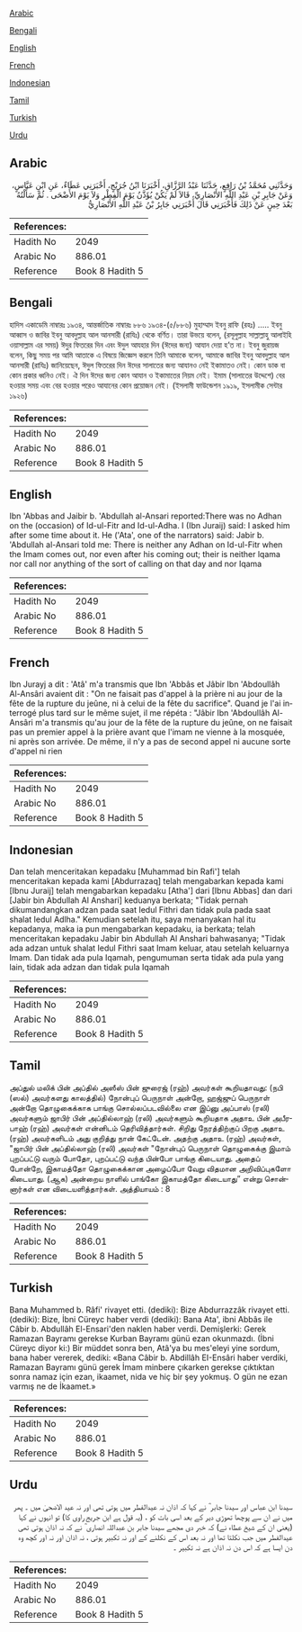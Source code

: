 [Arabic](#arabic)

[Bengali](#bengali)

[English](#english)

[French](#french)

[Indonesian](#indonesian)

[Tamil](#tamil)

[Turkish](#turkish)

[Urdu](#urdu)

## Arabic


<div dir="rtl" lang="ar" style={{fontSize:'larger',backgroundColor:'#f8f9fa',padding:20}}>
وَحَدَّثَنِي مُحَمَّدُ بْنُ رَافِعٍ، حَدَّثَنَا عَبْدُ الرَّزَّاقِ، أَخْبَرَنَا ابْنُ جُرَيْجٍ، أَخْبَرَنِي عَطَاءٌ، عَنِ ابْنِ عَبَّاسٍ، وَعَنْ جَابِرِ بْنِ عَبْدِ اللَّهِ الأَنْصَارِيِّ، قَالاَ لَمْ يَكُنْ يُؤَذَّنُ يَوْمَ الْفِطْرِ وَلاَ يَوْمَ الأَضْحَى ‏.‏ ثُمَّ سَأَلْتُهُ بَعْدَ حِينٍ عَنْ ذَلِكَ فَأَخْبَرَنِي قَالَ أَخْبَرَنِي جَابِرُ بْنُ عَبْدِ اللَّهِ الأَنْصَارِيُّ
</div>
<div style={{backgroundColor:'#f8f9fa',padding:20, marginBottom: 10}}><table> <thead> <tr> <th>References:</th> <th></th> </tr> </thead> <tbody><tr><td>Hadith No</td><td>2049</td></tr><tr><td>Arabic No</td><td>886.01</td></tr><tr><td>Reference</td><td>Book 8 Hadith 5</td></tr></tbody></table></div>

## Bengali


<div dir="ltr" lang="bn" style={{fontSize:'larger',backgroundColor:'#f8f9fa',padding:20}}>
হাদিস একাডেমি নাম্বারঃ ১৯৩৪, আন্তর্জাতিক নাম্বারঃ ৮৮৬ ১৯৩৪-(৫/৮৮৬) মুহাম্মাদ ইবনু রাফি (রহঃ) ..... ইবনু আব্বাস ও জাবির ইবনু আবদুল্লাহ আল আনসারী (রাযিঃ) থেকে বর্ণিত। তারা উভয়ে বলেন, (রসূলুল্লাহ সাল্লাল্লাহু আলাইহি ওয়াসাল্লাম এর সময়) ঈদুর ফিতরের দিন এবং ঈদুল আযহার দিন (ঈদের জন্য) আযান দেয়া হ’ত না। ইবনু জুরায়জ বলেন, কিছু সময় পর আমি আতাকে এ বিষয়ে জিজ্ঞেস করলে তিনি আমাকে বলেন, আমাকে জাবির ইবনু আবদুল্লাহ আল আনসারী (রাযিঃ) জানিয়েছেন, ঈদুল ফিতরের দিন ঈদের সালাতের জন্য আযানও নেই ইকামাতও নেই। কোন ডাক বা কোন প্রকার ধ্বনিও নেই। ঐ দিন ঈদের জন্য কোন আযান ও ইকামাতের নিয়ম নেই। ইমাম (সালাতের উদ্দেশে) বের হওয়ার সময় এবং বের হওয়ার পরেও আযানের কোন প্রয়োজন নেই। (ইসলামী ফাউন্ডেশন ১৯১৯, ইসলামীক সেন্টার ১৯২৬)
</div>
<div style={{backgroundColor:'#f8f9fa',padding:20, marginBottom: 10}}><table> <thead> <tr> <th>References:</th> <th></th> </tr> </thead> <tbody><tr><td>Hadith No</td><td>2049</td></tr><tr><td>Arabic No</td><td>886.01</td></tr><tr><td>Reference</td><td>Book 8 Hadith 5</td></tr></tbody></table></div>

## English


<div dir="ltr" lang="en" style={{fontSize:'larger',backgroundColor:'#f8f9fa',padding:20}}>
Ibn 'Abbas and Jaibir b. 'Abdullah al-Ansari reported:There was no Adhan on the (occasion) of Id-ul-Fitr and Id-ul-Adha. I (Ibn Juraij) said: I asked him after some time about it. He ('Ata', one of the narrators) said: Jabir b. 'Abdullah al-Ansari told me: There is neither any Adhan on Id-ul-Fitr when the Imam comes out, nor even after his coming out; their is neither lqama nor call nor anything of the sort of calling on that day and nor Iqama
</div>
<div style={{backgroundColor:'#f8f9fa',padding:20, marginBottom: 10}}><table> <thead> <tr> <th>References:</th> <th></th> </tr> </thead> <tbody><tr><td>Hadith No</td><td>2049</td></tr><tr><td>Arabic No</td><td>886.01</td></tr><tr><td>Reference</td><td>Book 8 Hadith 5</td></tr></tbody></table></div>

## French


<div dir="ltr" lang="fr" style={{fontSize:'larger',backgroundColor:'#f8f9fa',padding:20}}>
Ibn Jurayj a dit : 'Atâ' m'a transmis que Ibn 'Abbâs et Jâbir Ibn 'Abdoullâh Al-Ansâri avaient dit : "On ne faisait pas d'appel à la prière ni au jour de la fête de la rupture du jeûne, ni à celui de la fête du sacrifice". Quand je l'ai interrogé plus tard sur le même sujet, il me répéta : "Jâbir Ibn 'Abdoullâh Al-Ansâri m'a transmis qu'au jour de la fête de la rupture du jeûne, on ne faisait pas un premier appel à la prière avant que l'imam ne vienne à la mosquée, ni après son arrivée. De même, il n'y a pas de second appel ni aucune sorte d'appel ni rien
</div>
<div style={{backgroundColor:'#f8f9fa',padding:20, marginBottom: 10}}><table> <thead> <tr> <th>References:</th> <th></th> </tr> </thead> <tbody><tr><td>Hadith No</td><td>2049</td></tr><tr><td>Arabic No</td><td>886.01</td></tr><tr><td>Reference</td><td>Book 8 Hadith 5</td></tr></tbody></table></div>

## Indonesian


<div dir="ltr" lang="id" style={{fontSize:'larger',backgroundColor:'#f8f9fa',padding:20}}>
Dan telah menceritakan kepadaku [Muhammad bin Rafi'] telah menceritakan kepada kami [Abdurrazaq] telah mengabarkan kepada kami [Ibnu Juraij] telah mengabarkan kepadaku [Atha'] dari [Ibnu Abbas] dan dari [Jabir bin Abdullah Al Anshari] keduanya berkata; "Tidak pernah dikumandangkan adzan pada saat Iedul Fithri dan tidak pula pada saat shalat Iedul Adlha." Kemudian setelah itu, saya menanyakan hal itu kepadanya, maka ia pun mengabarkan kepadaku, ia berkata; telah menceritakan kepadaku Jabir bin Abdullah Al Anshari bahwasanya; "Tidak ada adzan untuk shalat Iedul Fithri saat Imam keluar, atau setelah keluarnya Imam. Dan tidak ada pula Iqamah, pengumuman serta tidak ada pula yang lain, tidak ada adzan dan tidak pula Iqamah
</div>
<div style={{backgroundColor:'#f8f9fa',padding:20, marginBottom: 10}}><table> <thead> <tr> <th>References:</th> <th></th> </tr> </thead> <tbody><tr><td>Hadith No</td><td>2049</td></tr><tr><td>Arabic No</td><td>886.01</td></tr><tr><td>Reference</td><td>Book 8 Hadith 5</td></tr></tbody></table></div>

## Tamil


<div dir="ltr" lang="ta" style={{fontSize:'larger',backgroundColor:'#f8f9fa',padding:20}}>
அப்துல் மலிக் பின் அப்தில் அஸீஸ் பின் ஜுரைஜ் (ரஹ்) அவர்கள் கூறியதாவது: (நபி (ஸல்) அவர்களது காலத்தில்) நோன்புப் பெருநாள் அன்றோ, ஹஜ்ஜுப் பெருநாள் அன்றோ தொழுகைக்காக பாங்கு சொல்லப்படவில்லை என இப்னு அப்பாஸ் (ரலி) அவர்களும் ஜாபிர் பின் அப்தில்லாஹ் (ரலி) அவர்களும் கூறியதாக அதாஉ பின் அபீரபாஹ் (ரஹ்) அவர்கள் என்னிடம் தெரிவித்தார்கள். சிறிது நேரத்திற்குப் பிறகு அதாஉ (ரஹ்) அவர்களிடம் அது குறித்து நான் கேட்டேன். அதற்கு அதாஉ (ரஹ்) அவர்கள், "ஜாபிர் பின் அப்தில்லாஹ் (ரலி) அவர்கள் "நோன்புப் பெருநாள் தொழுகைக்கு இமாம் புறப்பட்டு வரும் போதோ, புறப்பட்டு வந்த பின்போ பாங்கு கிடையாது. அதைப் போன்றே, இகாமத்தோ தொழுகைக்கான அழைப்போ வேறு விதமான அறிவிப்புகளோ கிடையாது. (ஆக) அன்றைய நாளில் பாங்கோ இகாமத்தோ கிடையாது” என்று சொன்னார்கள் என விடையளித்தார்கள். அத்தியாயம் : 8
</div>
<div style={{backgroundColor:'#f8f9fa',padding:20, marginBottom: 10}}><table> <thead> <tr> <th>References:</th> <th></th> </tr> </thead> <tbody><tr><td>Hadith No</td><td>2049</td></tr><tr><td>Arabic No</td><td>886.01</td></tr><tr><td>Reference</td><td>Book 8 Hadith 5</td></tr></tbody></table></div>

## Turkish


<div dir="ltr" lang="tr" style={{fontSize:'larger',backgroundColor:'#f8f9fa',padding:20}}>
Bana Muhammed b. Râfi' rivayet etti. (dediki): Bize Abdurrazzâk rivayet etti. (dediki): Bize, İbni Cüreyc haber verdi (dediki): Bana Ata', ibni Abbâs ile Câbir b. Abdullâh El-Ensari'den naklen haber verdi. Demişlerki: Gerek Ramazan Bayramı gerekse Kurban Bayramı günü ezan okunmazdı. (İbni Cüreyc diyor ki:) Bir müddet sonra ben, Atâ'ya bu mes'eleyi yine sordum, bana haber vererek, dediki: «Bana Câbir b. Abdillâh EI-Ensâri haber verdiki, Ramazan Bayramı günü gerek İmam minbere çıkarken gerekse çıktıktan sonra namaz için ezan, ikaamet, nida ve hiç bir şey yokmuş. O gün ne ezan varmış ne de İkaamet.»
</div>
<div style={{backgroundColor:'#f8f9fa',padding:20, marginBottom: 10}}><table> <thead> <tr> <th>References:</th> <th></th> </tr> </thead> <tbody><tr><td>Hadith No</td><td>2049</td></tr><tr><td>Arabic No</td><td>886.01</td></tr><tr><td>Reference</td><td>Book 8 Hadith 5</td></tr></tbody></table></div>

## Urdu


<div dir="rtl" lang="ur" style={{fontSize:'larger',backgroundColor:'#f8f9fa',padding:20}}>
سیدنا ابن عباس اور سیدنا جابر ؓ نے کہا کہ اذان نہ عیدالفطر میں ہوتی تھی اور نہ عید الاضحیٰ میں ۔ پھر میں نے ان سے پوچھا تھوڑی دیر کے بعد اسی بات کو ، (یہ قول ہے ابن جریج راوی کا) تو انہوں نے کہا (یعنی ان کے شیخ عطاء نے) کہ خبر دی مجھے سیدنا جابر بن عبداللہ انصاری ؓ نے کہ نہ اذان ہوتی تھی عیدالفطر میں جب نکلتا تھا اور نہ بعد اس کے نکلنے کے اور نہ تکبیر ہوتی ، نہ اذان اور نہ اور کچھ وہ دن ایسا ہے کہ اس دن نہ اذان ہے نہ تکبیر ۔
</div>
<div style={{backgroundColor:'#f8f9fa',padding:20, marginBottom: 10}}><table> <thead> <tr> <th>References:</th> <th></th> </tr> </thead> <tbody><tr><td>Hadith No</td><td>2049</td></tr><tr><td>Arabic No</td><td>886.01</td></tr><tr><td>Reference</td><td>Book 8 Hadith 5</td></tr></tbody></table></div>